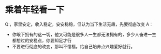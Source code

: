 # 乘着年轻看一下
Q:，家里安定，收入稳定，安安稳稳，但认为当下生活无趣，先要彻底改变
A：
- 你眼下拥有的这一切，他又可能是很多人一生都无法拥有的，多少人奋进一生都想过的安稳点，你要知足才行
- 不要进行彻底的改变，那叫不惜福，给自己培养点兴趣爱好就行。